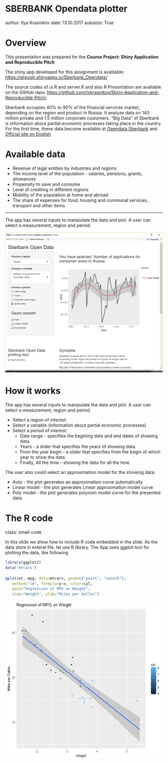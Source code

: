<style>
body {
    overflow: scroll;
}

.small-code pre code {
  font-size: 1em;
}

</style>

SBERBANK Opendata plotter
========================================================
author: Ilya Krasnikov
date: 13.10.2017
autosize: True

Overview
========================================================

This presentation was prepared for the **Course Project: Shiny Application and Reproducible Pitch**

The shiny app developed for this assignment is avalilable: https://drpooh.shinyapps.io/Sberbank_Opendata/

The source codes of ui.R and server.R and also R Presentation are available on the GitHub repo: https://github.com/ivkrasnikov/Shiny-Application-and-Reproducible-Pitch/

Sberbank occupies 40% to 90% of the financial services market, depending on the region and product in Russia. It analyze data on 140 million private and 1.5 million corporate customers.
"Big Data" of Sberbank is information about partial economic processes taking place in the country. For the first time, these data become available at [Opendata Sberbank](http://www.sberbank.com/ru/opendata) and [Official site on English](http://www.sberbank.com)

Available data
========================================================

* Revenue of legal entities by industries and regions
* The income level of the population - salaries, pensions, grants, allowances
* Propensity to save and consume
* Level of crediting in different regions
* Mobility of the population at home and abroad
* The share of expenses for food, housing and communal services, transport and other items

***
The app has several inputs to manipulate the data and plot. A user can select a measurement, region and period. 

![Main screenshot](Presentation-figure/sample.png)

How it works
========================================================

The app has several inputs to manipulate the data and plot. A user can select a measurement, region and period.
* Select a region of interest
* Select a variable (information about partial economic processes)
* Select a period of interest:
  + Date range - specifies the begining date and end dates of showing data.
  + Years - a slider that specifies the years of showing data.
  + From the year begin - a slider that specifies from the begin of which year to show the data.
  + Finally, All the time - showing the data for all the time.

The user also could select an approximation model for the showing data:
* Auto - the plot generates an approximation curve automatically
* Linear model - the plot generates Linear approximation model curve
* Poly model - the plot generates polynom model curve for the presented data

The R code
========================================================
class: small-code

In this slide we show how to include R code embedded in the slide.
As the data store in exteral file, let use R library.
The App uses ggplot tool for plotting the data, like following 



```r
library(ggplot2)
data('mtcars')

qplot(wt, mpg, data=mtcars, geom=c("point", "smooth"),
   method="lm", formula=y~x, color=cyl,
   main="Regression of MPG on Weight",
   xlab="Weight", ylab="Miles per Gallon")
```

![plot of chunk unnamed-chunk-1](Presentation-figure/unnamed-chunk-1-1.png)


